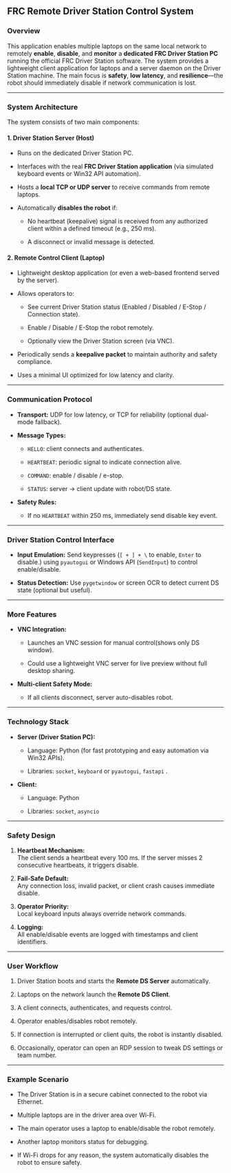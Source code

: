 

## **FRC Remote Driver Station Control System**

### **Overview**

This application enables multiple laptops on the same local network to remotely **enable**, **disable**, and **monitor** a **dedicated FRC Driver Station PC** running the official FRC Driver Station software. The system provides a lightweight client application for laptops and a server daemon on the Driver Station machine. The main focus is **safety**, **low latency**, and **resilience**—the robot should immediately disable if network communication is lost.

---

### **System Architecture**

The system consists of two main components:

#### 1. **Driver Station Server (Host)**

- Runs on the dedicated Driver Station PC.

- Interfaces with the real **FRC Driver Station application** (via simulated keyboard events or Win32 API automation).

- Hosts a **local TCP or UDP server** to receive commands from remote laptops.

- Automatically **disables the robot** if:
  
  - No heartbeat (keepalive) signal is received from any authorized client within a defined timeout (e.g., 250 ms).
  
  - A disconnect or invalid message is detected.

#### 2. **Remote Control Client (Laptop)**

- Lightweight desktop application (or even a web-based frontend served by the server).

- Allows operators to:
  
  - See current Driver Station status (Enabled / Disabled / E-Stop / Connection state).
  
  - Enable / Disable / E-Stop the robot remotely.
  
  - Optionally view the Driver Station screen (via VNC).

- Periodically sends a **keepalive packet** to maintain authority and safety compliance.

- Uses a minimal UI optimized for low latency and clarity.

---

### **Communication Protocol**

- **Transport:** UDP for low latency, or TCP for reliability (optional dual-mode fallback).

- **Message Types:**
  
  - `HELLO`: client connects and authenticates.
  
  - `HEARTBEAT`: periodic signal to indicate connection alive.
  
  - `COMMAND`: enable / disable / e-stop.
  
  - `STATUS`: server → client update with robot/DS state.

- **Safety Rules:**
  
  - If no `HEARTBEAT` within 250 ms, immediately send disable key event.

---

### **Driver Station Control Interface**

- **Input Emulation:** Send keypresses (`[ + ] + \` to enable, `Enter` to disable.) using `pyautogui` or Windows API (`SendInput`) to control enable/disable.

- **Status Detection:** Use `pygetwindow` or screen OCR to detect current DS state (optional but useful).

---

### **More Features**

- **VNC Integration:**
  
  - Launches an VNC session for manual control(shows only DS window).
  
  - Could use a lightweight VNC server for live preview without full desktop sharing.

- **Multi-client Safety Mode:**
  
  - If all clients disconnect, server auto-disables robot.

---

### **Technology Stack**

- **Server (Driver Station PC):**
  
  - Language: Python (for fast prototyping and easy automation via Win32 APIs).
  
  - Libraries: `socket`, `keyboard` or `pyautogui`, `fastapi` .

- **Client:**
  
  - Language: Python
  
  - Libraries: `socket`, `asyncio`

---

### **Safety Design**

1. **Heartbeat Mechanism:**  
   The client sends a heartbeat every 100 ms. If the server misses 2 consecutive heartbeats, it triggers disable.

2. **Fail-Safe Default:**  
   Any connection loss, invalid packet, or client crash causes immediate disable.

3. **Operator Priority:**  
   Local keyboard inputs always override network commands.

4. **Logging:**  
   All enable/disable events are logged with timestamps and client identifiers.

---

### **User Workflow**

1. Driver Station boots and starts the **Remote DS Server** automatically.

2. Laptops on the network launch the **Remote DS Client**.

3. A client connects, authenticates, and requests control.

4. Operator enables/disables robot remotely.

5. If connection is interrupted or client quits, the robot is instantly disabled.

6. Occasionally, operator can open an RDP session to tweak DS settings or team number.

---

### **Example Scenario**

- The Driver Station is in a secure cabinet connected to the robot via Ethernet.

- Multiple laptops are in the driver area over Wi-Fi.

- The main operator uses a laptop to enable/disable the robot remotely.

- Another laptop monitors status for debugging.

- If Wi-Fi drops for any reason, the system automatically disables the robot to ensure safety.
